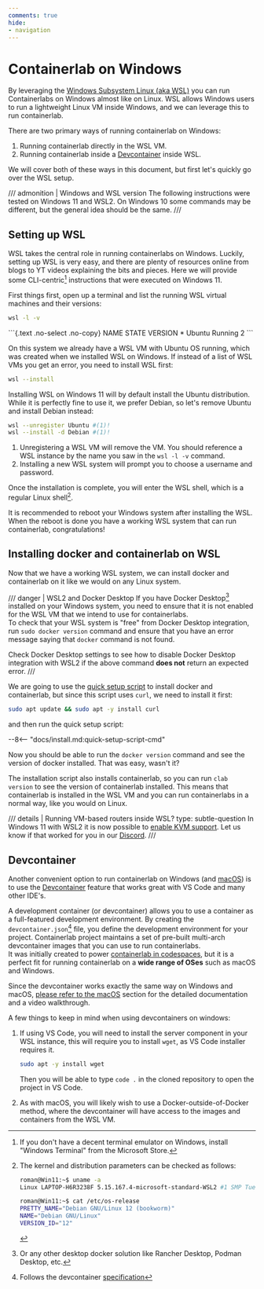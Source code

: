 ```yaml
---
comments: true
hide:
- navigation
---
```


# Containerlab on Windows

By leveraging the [Windows Subsystem Linux (aka WSL)](https://learn.microsoft.com/en-us/windows/wsl/) you can run Containerlabs on Windows almost like on Linux. WSL allows Windows users to run a lightweight Linux VM inside Windows, and we can leverage this to run containerlab.

There are two primary ways of running containerlab on Windows:

1. Running containerlab directly in the WSL VM.
2. Running containerlab inside a [Devcontainer](https://code.visualstudio.com/docs/devcontainers/containers) inside WSL.

We will cover both of these ways in this document, but first let's quickly go over the WSL setup.

/// admonition | Windows and WSL version
The following instructions were tested on Windows 11 and WSL2. On Windows 10 some commands may be different, but the general idea should be the same.
///

## Setting up WSL

WSL takes the central role in running containerlabs on Windows. Luckily, setting up WSL is very easy, and there are plenty of resources online from blogs to YT videos explaining the bits and pieces. Here we will provide some CLI-centric[^1] instructions that were executed on Windows 11.

First things first, open up a terminal and list the running WSL virtual machines and their versions:

```bash
wsl -l -v
```

<div class="embed-result">
```{.text .no-select .no-copy}
  NAME      STATE           VERSION
* Ubuntu    Running         2
```
</div>

On this system we already have a WSL VM with Ubuntu OS running, which was created when we installed WSL on Windows. If instead of a list of WSL VMs you get an error, you need to install WSL first:

```bash title="Installing WSL on Windows 11"
wsl --install
```

Installing WSL on Windows 11 will by default install the Ubuntu distribution. While it is perfectly fine to use it, we prefer Debian, so let's remove Ubuntu and install Debian instead:

```bash title="Removing Ubuntu and installing Debian"
wsl --unregister Ubuntu #(1)!
wsl --install -d Debian #(1)!
```

1. Unregistering a WSL VM will remove the VM. You should reference a WSL instance by the name you saw in the `wsl -l -v` command.
2. Installing a new WSL system will prompt you to choose a username and password.

Once the installation is complete, you will enter the WSL shell, which is a regular Linux shell[^2].

It is recommended to reboot your Windows system after installing the WSL. When the reboot is done you have a working WSL system that can run containerlab, congratulations!

## Installing docker and containerlab on WSL

Now that we have a working WSL system, we can install docker and containerlab on it like we would on any Linux system.

/// danger | WSL2 and Docker Desktop
If you have Docker Desktop[^3] installed on your Windows system, you need to ensure that it is not enabled for the WSL VM that we intend to use for containerlabs.  
To check that your WSL system is "free" from Docker Desktop integration, run `sudo docker version` command and ensure that you have an error message saying that `docker` command is not found.

Check Docker Desktop settings to see how to disable Docker Desktop integration with WSL2 if the above command **does not** return an expected error.
///

We are going to use the [quick setup script](install.md#quick-setup) to install docker and containerlab, but since this script uses `curl`, we need to install it first:

```bash
sudo apt update && sudo apt -y install curl
```

and then run the quick setup script:

--8<-- "docs/install.md:quick-setup-script-cmd"

Now you should be able to run the `docker version` command and see the version of docker installed. That was easy, wasn't it?

The installation script also installs containerlab, so you can run `clab version` to see the version of containerlab installed. This means that containerlab is installed in the WSL VM and you can run containerlabs in a normal way, like you would on Linux.

/// details | Running VM-based routers inside WSL?
    type: subtle-question
In Windows 11 with WSL2 it is now possible to [enable KVM support](https://serverfault.com/a/1115773/351978). Let us know if that worked for you in our [Discord](community.md).
///

## Devcontainer

Another convenient option to run containerlab on Windows (and [macOS](macos.md#devcontainer)) is to use the [Devcontainer](https://docs.github.com/en/codespaces/setting-up-your-project-for-codespaces/adding-a-dev-container-configuration/introduction-to-dev-containers) feature that works great with VS Code and many other IDE's.

A development container (or devcontainer) allows you to use a container as a full-featured development environment. By creating the `devcontainer.json`[^4] file, you define the development environment for your project. Containerlab project maintains a set of pre-built multi-arch devcontainer images that you can use to run containerlabs.  
It was initially created to power [containerlab in codespaces](manual/codespaces.md), but it is a perfect fit for running containerlab on a **wide range of OSes** such as macOS and Windows.

Since the devcontainer works exactly the same way on Windows and macOS, [please refer to the macOS](macos.md#devcontainer) section for the detailed documentation and a video walkthrough.

A few things to keep in mind when using devcontainers on windows:

1. If using VS Code, you will need to install the server component in your WSL instance, this will require you to install `wget`, as VS Code installer requires it.

    ```bash
    sudo apt -y install wget
    ```

    Then you will be able to type `code .` in the cloned repository to open the project in VS Code.
2. As with macOS, you will likely wish to use a Docker-outside-of-Docker method, where the devcontainer will have access to the images and containers from the WSL VM.

[^1]: If you don't have a decent terminal emulator on Windows, install "Windows Terminal" from the Microsoft Store.
[^2]: The kernel and distribution parameters can be checked as follows:

    ```bash
    roman@Win11:~$ uname -a
    Linux LAPTOP-H6R3238F 5.15.167.4-microsoft-standard-WSL2 #1 SMP Tue Nov 5 00:21:55 UTC 2024 x86_64 GNU/Linux
    ```

    ```bash
    roman@Win11:~$ cat /etc/os-release
    PRETTY_NAME="Debian GNU/Linux 12 (bookworm)"
    NAME="Debian GNU/Linux"
    VERSION_ID="12"
    ```

[^3]: Or any other desktop docker solution like Rancher Desktop, Podman Desktop, etc.
[^4]: Follows the devcontainer [specification](https://containers.dev/)

